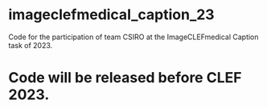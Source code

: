 # imageclefmedical_caption_23
Code for the participation of team CSIRO at the ImageCLEFmedical Caption task of 2023.

# Code will be released before CLEF 2023.
